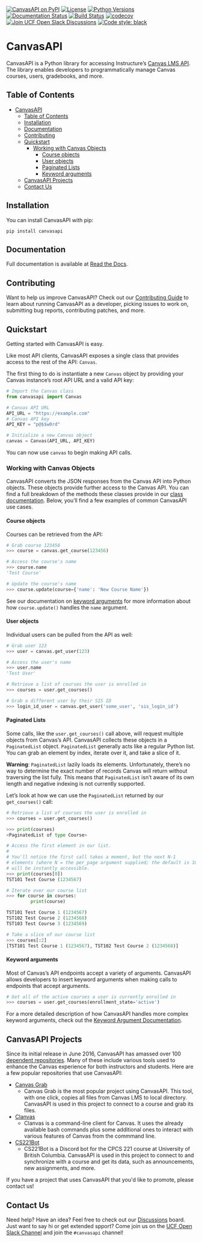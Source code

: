 [![CanvasAPI on PyPI](https://img.shields.io/pypi/v/canvasapi.svg)](https://pypi.python.org/pypi/canvasapi)
[![License](https://img.shields.io/pypi/l/canvasapi.svg)](https://pypi.python.org/pypi/canvasapi)
[![Python Versions](https://img.shields.io/pypi/pyversions/canvasapi.svg)](https://pypi.python.org/pypi/canvasapi)
[![Documentation Status](https://readthedocs.org/projects/canvasapi/badge/?version=stable)](http://canvasapi.readthedocs.io/en/stable/?badge=stable)
[![Build Status](https://github.com/ucfopen/canvasapi/actions/workflows/run-tests.yml/badge.svg?branch=develop)](https://github.com/ucfopen/canvasapi/actions)
[![codecov](https://codecov.io/gh/ucfopen/canvasapi/branch/develop/graph/badge.svg?token=CFNpp8f56M)](https://codecov.io/gh/ucfopen/canvasapi)
[![Join UCF Open Slack Discussions](https://badgen.net/badge/icon/ucfopen?icon=slack&label=slack&color=pink)](https://dl.ucf.edu/join-ucfopen)
[![Code style: black](https://img.shields.io/badge/code%20style-black-000000.svg)](https://github.com/psf/black)

# CanvasAPI

CanvasAPI is a Python library for accessing Instructure’s [Canvas LMS API](https://canvas.instructure.com/doc/api/index.html). The library enables developers to programmatically manage Canvas courses, users, gradebooks, and more.

## Table of Contents

- [CanvasAPI](#canvasapi)
  - [Table of Contents](#table-of-contents)
  - [Installation](#installation)
  - [Documentation](#documentation)
  - [Contributing](#contributing)
  - [Quickstart](#quickstart)
    - [Working with Canvas Objects](#working-with-canvas-objects)
      - [Course objects](#course-objects)
      - [User objects](#user-objects)
      - [Paginated Lists](#paginated-lists)
      - [Keyword arguments](#keyword-arguments)
  - [CanvasAPI Projects](#canvasapi-projects)
  - [Contact Us](#contact-us)

## Installation

You can install CanvasAPI with pip:

`pip install canvasapi`

## Documentation

Full documentation is available at [Read the Docs](http://canvasapi.readthedocs.io/).

## Contributing

Want to help us improve CanvasAPI? Check out our [Contributing Guide](.github/CONTRIBUTING.md) to learn about running CanvasAPI as a developer, picking issues to work on, submitting bug reports, contributing patches, and more.

## Quickstart

Getting started with CanvasAPI is easy.

Like most API clients, CanvasAPI exposes a single class that provides access to the rest of the API: `Canvas`.

The first thing to do is instantiate a new `Canvas` object by providing your Canvas instance’s root API URL and a valid API key:

```python
# Import the Canvas class
from canvasapi import Canvas

# Canvas API URL
API_URL = "https://example.com"
# Canvas API key
API_KEY = "p@$$w0rd"

# Initialize a new Canvas object
canvas = Canvas(API_URL, API_KEY)
```

You can now use `canvas` to begin making API calls.

### Working with Canvas Objects

CanvasAPI converts the JSON responses from the Canvas API into Python objects. These objects provide further access to the Canvas API. You can find a full breakdown of the methods these classes provide in our [class documentation](http://canvasapi.readthedocs.io/en/stable/class-reference.html). Below, you’ll find a few examples of common CanvasAPI use cases.

#### Course objects

Courses can be retrieved from the API:

```python
# Grab course 123456
>>> course = canvas.get_course(123456)

# Access the course's name
>>> course.name
'Test Course'

# Update the course's name
>>> course.update(course={'name': 'New Course Name'})
```

See our documentation on [keyword arguments](#keyword-arguments) for more information about how `course.update()` handles the `name` argument.

#### User objects

Individual users can be pulled from the API as well:

```python
# Grab user 123
>>> user = canvas.get_user(123)

# Access the user's name
>>> user.name
'Test User'

# Retrieve a list of courses the user is enrolled in
>>> courses = user.get_courses()

# Grab a different user by their SIS ID
>>> login_id_user = canvas.get_user('some_user', 'sis_login_id')
```

#### Paginated Lists

Some calls, like the `user.get_courses()` call above, will request multiple objects from Canvas’s API. CanvasAPI collects these objects in a `PaginatedList` object. `PaginatedList` generally acts like a regular Python list. You can grab an element by index, iterate over it, and take a slice of it.

**Warning**: `PaginatedList` lazily loads its elements. Unfortunately, there’s no way to determine the exact number of records Canvas will return without traversing the list fully. This means that `PaginatedList` isn’t aware of its own length and negative indexing is not currently supported.

Let’s look at how we can use the `PaginatedList` returned by our `get_courses()` call:

```python
# Retrieve a list of courses the user is enrolled in
>>> courses = user.get_courses()

>>> print(courses)
<PaginatedList of type Course>

# Access the first element in our list.
#
# You'll notice the first call takes a moment, but the next N-1
# elements (where N = the per_page argument supplied; the default is 10)
# will be instantly accessible.
>>> print(courses[0])
TST101 Test Course (1234567)

# Iterate over our course list
>>> for course in courses:
         print(course)

TST101 Test Course 1 (1234567)
TST102 Test Course 2 (1234568)
TST103 Test Course 3 (1234569)

# Take a slice of our course list
>>> courses[:2]
[TST101 Test Course 1 (1234567), TST102 Test Course 2 (1234568)]
```

#### Keyword arguments

Most of Canvas’s API endpoints accept a variety of arguments. CanvasAPI allows developers to insert keyword arguments when making calls to endpoints that accept arguments.

```python
# Get all of the active courses a user is currently enrolled in
>>> courses = user.get_courses(enrollment_state='active')
```

For a more detailed description of how CanvasAPI handles more complex keyword arguments, check out the [Keyword Argument Documentation](http://canvasapi.readthedocs.io/en/stable/keyword-args.html).

## CanvasAPI Projects

Since its initial release in June 2016, CanvasAPI has amassed over 100 [dependent repositories](https://github.com/ucfopen/canvasapi/network/dependents). Many of these include various tools used to enhance the Canvas experience for both instructors and students. Here are a few popular repositories that use CanvasAPI:

- [Canvas Grab](https://github.com/skyzh/canvas_grab)
  - Canvas Grab is the most popular project using CanvasAPI. This tool, with one click, copies all files from Canvas LMS to local directory. CanvasAPI is used in this project to connect to a course and grab its files.
- [Clanvas](https://github.com/marklalor/clanvas)
  - Clanvas is a command-line client for Canvas. It uses the already available bash commands plus some additional ones to interact with various features of Canvas from the commmand line.
- [CS221Bot](https://github.com/Person314159/cs221bot)
  - CS221Bot is a Discord bot for the CPCS 221 course at University of British Columbia. CanvasAPI is used in this project to connect to and synchronize with a course and get its data, such as announcements, new assignments, and more.

If you have a project that uses CanvasAPI that you'd like to promote, please contact us!

## Contact Us

Need help? Have an idea? Feel free to check out our [Discussions](https://github.com/ucfopen/canvasapi/discussions) board. Just want to say hi or get extended spport? Come join us on the [UCF Open Slack Channel](https://dl.ucf.edu/join-ucfopen) and join the `#canvasapi` channel!
